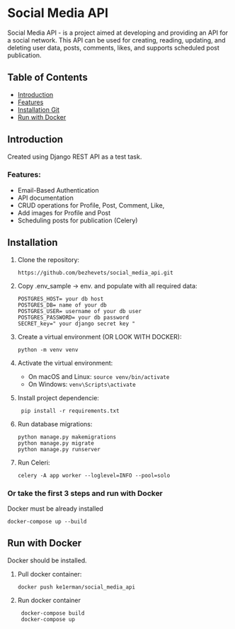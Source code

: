 # Social Media API

Social Media API - is a project aimed at developing and providing an API for a social network. This API can be used for creating, reading, updating, and deleting user data, posts, comments, likes, and supports scheduled post publication.

## Table of Contents
- [Introduction](#introduction)
- [Features](#features)
- [Installation Git](#installation)
- [Run with Docker](#run-with-docker)

## Introduction

Created using Django REST API as a test task.

### Features:
- Email-Based Authentication
- API documentation
- CRUD operations for Profile, Post, Comment, Like,
- Add images for Profile and Post
- Scheduling posts for publication (Celery)

## Installation

1. Clone the repository:

   ```
   https://github.com/bezhevets/social_media_api.git
   ```
2. Copy .env_sample -> env. and populate with all required data:
   ```
   POSTGRES_HOST= your db host
   POSTGRES_DB= name of your db
   POSTGRES_USER= username of your db user
   POSTGRES_PASSWORD= your db password
   SECRET_key=" your django secret key "
   ```
3. Create a virtual environment (OR LOOK WITH DOCKER):
   ```
   python -m venv venv
   ```
4. Activate the virtual environment:

   - On macOS and Linux:
   ```source venv/bin/activate```
   - On Windows:
   ```venv\Scripts\activate```
5. Install project dependencie:
   ```
    pip install -r requirements.txt
   ```
6. Run database migrations:
    ```
    python manage.py makemigrations
    python manage.py migrate
    python manage.py runserver
    ```
7. Run Celeri:
   ```
   celery -A app worker --loglevel=INFO --pool=solo
   ```
### Or take the first 3 steps and run with Docker
   Docker must be already installed
   ```
   docker-compose up --build
   ```
   
   
## Run with Docker
Docker should be installed.

1. Pull docker container:

   ```
   docker push ke1erman/social_media_api
   ```
2. Run docker container
   ```
    docker-compose build
    docker-compose up
   ```



